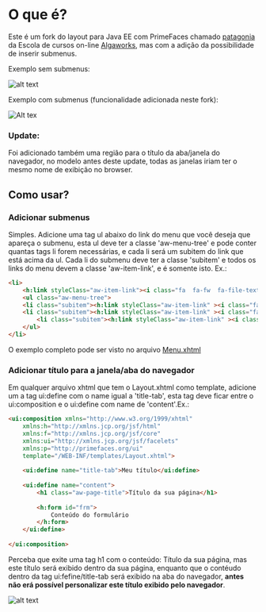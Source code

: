 # O que é?

Este é um fork do layout para Java EE com PrimeFaces chamado <a href="https://github.com/algaworks/layout-primefaces-patagonia"> patagonia</a> da Escola de cursos on-line <a href="http://www.algaworks.com">Algaworks</a>, mas com a adição da possibilidade de inserir submenus.


Exemplo sem submenus:  

![alt text](https://github.com/rmnresende/layout-primefaces-patagonia/blob/master/src/main/webapp/resources/algaworks/images/exemplo-sem-submenus.png)

Exemplo com submenus (funcionalidade adicionada neste fork):   

![Alt tex](https://github.com/rmnresende/layout-primefaces-patagonia/blob/master/src/main/webapp/resources/algaworks/images/exemplo-com-submenus.png)  


### Update:  
Foi adicionado também uma região para o título da aba/janela do navegador, no modelo antes deste update, todas as janelas iriam ter o mesmo nome de exibição no browser.

## Como usar?

### Adicionar submenus
Simples. Adicione uma tag ul abaixo do link do menu que você deseja que apareça o submenu, esta ul deve ter a classe 'aw-menu-tree' e pode conter quantas tags li forem necessárias, e cada li será um subitem do link que está acima da ul. Cada li do submenu deve ter a classe 'subitem' e todos os links do menu devem a classe 'aw-item-link', e é somente isto. Ex.:

```html
<li>
    <h:link styleClass="aw-item-link"><i class="fa  fa-fw  fa-file-text"></i>Página 2 <i class="fa fa-fw  fa-angle-left pull-right"></i></h:link>
    <ul class="aw-menu-tree">
	<li class="subitem"><h:link styleClass="aw-item-link" ><i class="fa  fa-fw  fa-user-times"></i>Subitem 1</h:link></li>
	<li class="subitem"><h:link styleClass="aw-item-link" ><i class="fa  fa-fw  fa-users"></i>Subitem 2</h:link></li>
        <li class="subitem"><h:link styleClass="aw-item-link" ><i class="fa  fa-fw  fa-user-plus"></i>Subitem 3</h:link></li>    
    </ul>
</li>
```
O exemplo completo pode ser visto no arquivo <a href="https://github.com/rmnresende/layout-primefaces-patagonia/blob/master/src/main/webapp/WEB-INF/templates/Menu.xhtml">Menu.xhtml</a>

### Adicionar título para a janela/aba do navegador
Em qualquer arquivo xhtml que tem o Layout.xhtml como template, adicione um a tag ui:define com o name igual a 'title-tab', esta tag deve ficar entre o ui:composition e o ui:define com name de 'content'.Ex.:    

```html
<ui:composition xmlns="http://www.w3.org/1999/xhtml"
	xmlns:h="http://xmlns.jcp.org/jsf/html"
	xmlns:f="http://xmlns.jcp.org/jsf/core"
	xmlns:ui="http://xmlns.jcp.org/jsf/facelets"
	xmlns:p="http://primefaces.org/ui"
	template="/WEB-INF/templates/Layout.xhtml">
	
	<ui:define name="title-tab">Meu título</ui:define>
	
	<ui:define name="content">
		<h1 class="aw-page-title">Título da sua página</h1>
		
		<h:form id="frm">
			Conteúdo do formulário
		</h:form>
	</ui:define>
	
</ui:composition>
```

Perceba que exite uma tag h1 com o conteúdo: Título da sua página, mas este título será exibido dentro da sua página, enquanto que o contéudo dentro da tag ui:fefine/title-tab será exibido na aba do navegador, **antes não erá possível personalizar este título exibido pelo navegador**.

![alt text](https://github.com/rmnresende/layout-primefaces-patagonia/blob/master/src/main/webapp/resources/algaworks/images/personalizacao-titulo.png)













